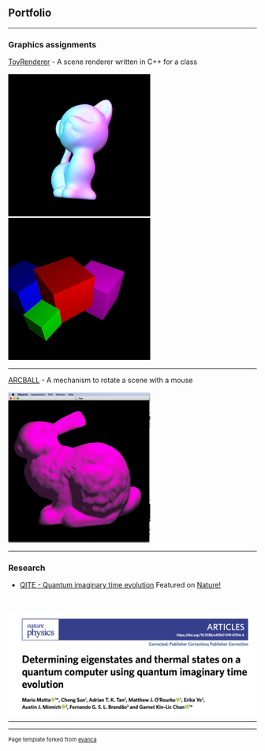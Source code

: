 ## Portfolio

---

### Graphics assignments

[ToyRenderer](https://github.com/AdrianTanTeckKeng/ToyRenderer) - A scene renderer written in C++ for a class
<br>
<br>
<img src="images/scene_kitten_Phong.jpg?raw=true"/> 
<img src="images/fourCubes_Gouraud.jpg?raw=true"/>

---
[ARCBALL](https://github.com/AdrianTanTeckKeng/ARCBALL) - A mechanism to rotate a scene with a mouse
<br>
<br>
<img src="images/moving_bunny.gif?raw=true"/>

---

### Research

- [QITE - Quantum imaginary time evolution](https://github.com/mariomotta/QITE) Featured on [Nature!](https://www.nature.com/articles/s41567-019-0709-z)
<br>
<br>
<img src="images/NaturePhysics.png?raw=true"/>

---


---
<p style="font-size:11px">Page template forked from <a href="https://github.com/evanca/quick-portfolio">evanca</a></p>
<!-- Remove above link if you don't want to attibute -->
